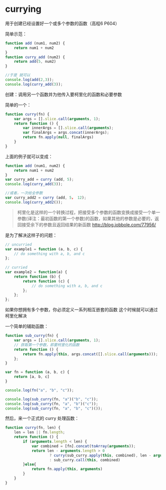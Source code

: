 # currying

用于创建已经设置好一个或多个参数的函数（高程6 P604）

简单示范：
```javascript
function add (num1, num2) {
    return num1 + num2
}
function curry_add (num2) {
    return add(5, num2)
}

//于是 就可以
console.log(add(2,3));
console.log(curry_add(3));
```

创建：调用另一个函数并为他传入要柯里化的函数和必要参数

简单的一个：
```javascript
function curry(fn) {
    var args = [].slice.call(arguments, 1);
    return function () {
        var innerArgs = [].slice.call(arguments);
        var finalArgs = args.concat(innerArgs);
        return fn.apply(null, finalArgs)
    }
}
```
上面的例子就可以变成：
```javascript
function add (num1, num2) {
    return num1 + num2
}
var curry_add = curry (add, 5);
console.log(curry_add(3));

//或者，一次给全参数 
var curry_add2 = curry (add, 5， 12);
console.log(curry_add2());
```


> 柯里化是这样的一个转换过程，把接受多个参数的函数变换成接受一个单一参数(译注：最初函数的第一个参数)的函数，如果其他的参数是必要的，返回接受余下的参数且返回结果的新函数
> http://blog.jobbole.com/77956/

是为了解决这样子的问题：
```javascript
// uncurried
var example1 = function (a, b, c) {
    // do something with a, b, and c
};
 
// curried
var example2 = function(a) {
    return function (b) {
        return function (c) {
            // do something with a, b, and c
        };
    };
};
```
如果你想拥有多个参数，你必须定义一系列相互嵌套的函数
这个时候就可以通过柯里化解决

一个简单的辅助函数：
```javascript
function sub_curry(fn) {
    var args = [].slice.call(arguments, 1);
    // 获取第一个参数，即要柯里化的函数 
    return function () {
        return fn.apply(this, args.concat([].slice.call(arguments)));
    };
}

var fn = function (a, b, c) {
    return [a, b, c]
}

console.log(fn("a", "b", "c"));

console.log(sub_curry(fn, "a")("b", "c"));
console.log(sub_curry(fn, "a", "b")("c"));
console.log(sub_curry(fn, "a", "b", "c")());
```

然后，来一个正式的 curry 处理函数：
```javascript
function curry(fn, len) {
    len = len || fn.length;
    return function () {
        if (arguments.length < len) {
            var combined = [fn].concat(toArray(arguments));
            return len - arguments.length > 0
                    ? curry(sub_curry.apply(this, combined), len - arguments.length)
                    : sub_curry.call(this, combined)
        }else{
            return fn.apply(this, arguments)
        }
    }
}
```
